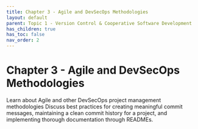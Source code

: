 ```yaml
---
title: Chapter 3 - Agile and DevSecOps Methodologies
layout: default
parent: Topic 1 - Version Control & Cooperative Software Development
has_children: true
has_toc: false
nav_order: 2
---
```


# Chapter 3 - Agile and DevSecOps Methodologies
Learn about Agile and other DevSecOps project management methodologies
Discuss best practices for creating meaningful commit messages, maintaining a clean commit history for a project, and implementing thorough documentation through READMEs.